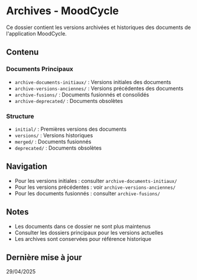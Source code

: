 # Archives - MoodCycle

Ce dossier contient les versions archivées et historiques des documents de l'application MoodCycle.

## Contenu

### Documents Principaux
- `archive-documents-initiaux/` : Versions initiales des documents
- `archive-versions-anciennes/` : Versions précédentes des documents
- `archive-fusions/` : Documents fusionnés et consolidés
- `archive-deprecated/` : Documents obsolètes

### Structure
- `initial/` : Premières versions des documents
- `versions/` : Versions historiques
- `merged/` : Documents fusionnés
- `deprecated/` : Documents obsolètes

## Navigation
- Pour les versions initiales : consulter `archive-documents-initiaux/`
- Pour les versions précédentes : voir `archive-versions-anciennes/`
- Pour les documents fusionnés : consulter `archive-fusions/`

## Notes
- Les documents dans ce dossier ne sont plus maintenus
- Consulter les dossiers principaux pour les versions actuelles
- Les archives sont conservées pour référence historique

## Dernière mise à jour
29/04/2025 
